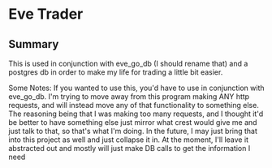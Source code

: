 Eve Trader
=================================


Summary
-------

This is used in conjunction with eve_go_db (I should rename that) and a postgres db in order to make my life for trading a little bit easier. 

Some Notes:
If you wanted to use this, you'd have to use in conjunction with eve_go_db. I'm trying to move away from this program making ANY http requests, and will instead move any of that functionality to something else. The reasoning being that I was making too many requests, and I thought it'd be better to have something else just mirror what crest would give me and just talk to that, so that's what I'm doing. In the future, I may just bring that into this project as well and just collapse it in. At the moment, I'll leave it abstracted out and mostly will just make DB calls to get the information I need  
